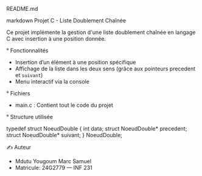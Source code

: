 
README.md

markdown
Projet C - Liste Doublement Chaînée

Ce projet implémente la gestion d'une liste doublement chaînée en langage C avec insertion à une position donnée.

° Fonctionnalités

- Insertion d’un élément à une position spécifique
- Affichage de la liste dans les deux sens (grâce aux pointeurs precedent et `suivant`)
- Menu interactif via la console

° Fichiers

- main.c : Contient tout le code du projet



° Structure utilisée

 
typedef struct NoeudDouble {
    int data;
    struct NoeudDouble* precedent;
    struct NoeudDouble* suivant;
} NoeudDouble;


✍️ Auteur

- Mdutu Yougoum Marc Samuel 
- Matricule: 24G2779
— INF 231